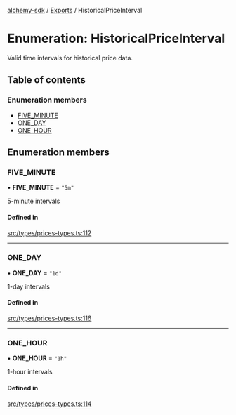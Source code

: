 [alchemy-sdk](../README.md) / [Exports](../modules.md) / HistoricalPriceInterval

# Enumeration: HistoricalPriceInterval

Valid time intervals for historical price data.

## Table of contents

### Enumeration members

- [FIVE\_MINUTE](HistoricalPriceInterval.md#five_minute)
- [ONE\_DAY](HistoricalPriceInterval.md#one_day)
- [ONE\_HOUR](HistoricalPriceInterval.md#one_hour)

## Enumeration members

### FIVE\_MINUTE

• **FIVE\_MINUTE** = `"5m"`

5-minute intervals

#### Defined in

[src/types/prices-types.ts:112](https://github.com/alchemyplatform/alchemy-sdk-js/blob/44aa50c/src/types/prices-types.ts#L112)

___

### ONE\_DAY

• **ONE\_DAY** = `"1d"`

1-day intervals

#### Defined in

[src/types/prices-types.ts:116](https://github.com/alchemyplatform/alchemy-sdk-js/blob/44aa50c/src/types/prices-types.ts#L116)

___

### ONE\_HOUR

• **ONE\_HOUR** = `"1h"`

1-hour intervals

#### Defined in

[src/types/prices-types.ts:114](https://github.com/alchemyplatform/alchemy-sdk-js/blob/44aa50c/src/types/prices-types.ts#L114)
